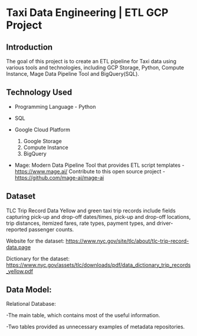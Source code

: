 # Taxi Data Engineering | ETL GCP Project

## Introduction

The goal of this project is to create an ETL pipeline for Taxi data using various tools and technologies, including GCP Storage, Python, Compute Instance, Mage Data Pipeline Tool and BigQuery(SQL).

## Technology Used
- Programming Language - Python

- SQL

- Google Cloud Platform
  1. Google Storage
  2. Compute Instance 
  3. BigQuery

- Mage: Modern Data Pipeline Tool that provides ETL script templates - https://www.mage.ai/
Contribute to this open source project - https://github.com/mage-ai/mage-ai

## Dataset
TLC Trip Record Data
Yellow and green taxi trip records include fields capturing pick-up and drop-off dates/times, pick-up and drop-off locations, trip distances, itemized fares, rate types, payment types, and driver-reported passenger counts. 

Website for the dataset: https://www.nyc.gov/site/tlc/about/tlc-trip-record-data.page

Dictionary for the dataset:  https://www.nyc.gov/assets/tlc/downloads/pdf/data_dictionary_trip_records_yellow.pdf

## Data Model:

Relational Database:

-The main table, which contains most of the useful information.

-Two tables provided as unnecessary examples of metadata repositories.
